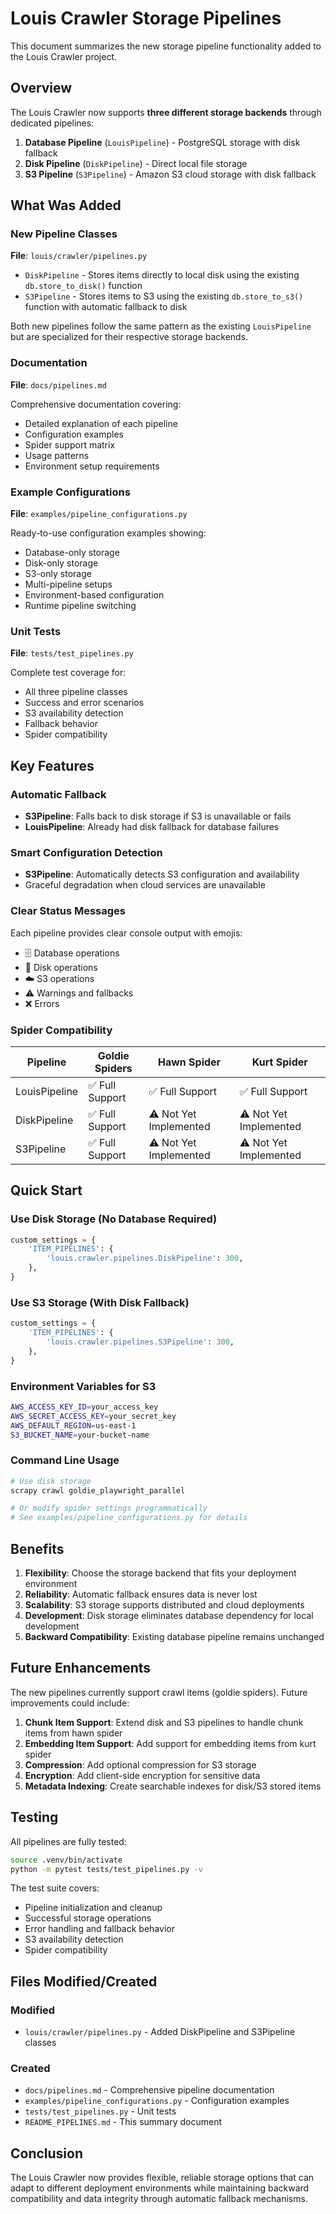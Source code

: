 # Louis Crawler Storage Pipelines

This document summarizes the new storage pipeline functionality added to the Louis Crawler project.

## Overview

The Louis Crawler now supports **three different storage backends** through dedicated pipelines:

1. **Database Pipeline** (`LouisPipeline`) - PostgreSQL storage with disk fallback
2. **Disk Pipeline** (`DiskPipeline`) - Direct local file storage  
3. **S3 Pipeline** (`S3Pipeline`) - Amazon S3 cloud storage with disk fallback

## What Was Added

### New Pipeline Classes

**File**: `louis/crawler/pipelines.py`

- `DiskPipeline` - Stores items directly to local disk using the existing `db.store_to_disk()` function
- `S3Pipeline` - Stores items to S3 using the existing `db.store_to_s3()` function with automatic fallback to disk

Both new pipelines follow the same pattern as the existing `LouisPipeline` but are specialized for their respective storage backends.

### Documentation

**File**: `docs/pipelines.md`

Comprehensive documentation covering:
- Detailed explanation of each pipeline
- Configuration examples
- Spider support matrix
- Usage patterns
- Environment setup requirements

### Example Configurations

**File**: `examples/pipeline_configurations.py`

Ready-to-use configuration examples showing:
- Database-only storage
- Disk-only storage  
- S3-only storage
- Multi-pipeline setups
- Environment-based configuration
- Runtime pipeline switching

### Unit Tests

**File**: `tests/test_pipelines.py`

Complete test coverage for:
- All three pipeline classes
- Success and error scenarios
- S3 availability detection
- Fallback behavior
- Spider compatibility

## Key Features

### Automatic Fallback
- **S3Pipeline**: Falls back to disk storage if S3 is unavailable or fails
- **LouisPipeline**: Already had disk fallback for database failures

### Smart Configuration Detection
- **S3Pipeline**: Automatically detects S3 configuration and availability
- Graceful degradation when cloud services are unavailable

### Clear Status Messages
Each pipeline provides clear console output with emojis:
- 🗄️ Database operations
- 📁 Disk operations  
- ☁️ S3 operations
- ⚠️ Warnings and fallbacks
- ❌ Errors

### Spider Compatibility
| Pipeline | Goldie Spiders | Hawn Spider | Kurt Spider |
|----------|----------------|-------------|-------------|
| LouisPipeline | ✅ Full Support | ✅ Full Support | ✅ Full Support |
| DiskPipeline | ✅ Full Support | ⚠️ Not Yet Implemented | ⚠️ Not Yet Implemented |
| S3Pipeline | ✅ Full Support | ⚠️ Not Yet Implemented | ⚠️ Not Yet Implemented |

## Quick Start

### Use Disk Storage (No Database Required)
```python
custom_settings = {
    'ITEM_PIPELINES': {
        'louis.crawler.pipelines.DiskPipeline': 300,
    },
}
```

### Use S3 Storage (With Disk Fallback)
```python
custom_settings = {
    'ITEM_PIPELINES': {
        'louis.crawler.pipelines.S3Pipeline': 300,
    },
}
```

### Environment Variables for S3
```bash
AWS_ACCESS_KEY_ID=your_access_key
AWS_SECRET_ACCESS_KEY=your_secret_key
AWS_DEFAULT_REGION=us-east-1
S3_BUCKET_NAME=your-bucket-name
```

### Command Line Usage
```bash
# Use disk storage
scrapy crawl goldie_playwright_parallel

# Or modify spider settings programmatically
# See examples/pipeline_configurations.py for details
```

## Benefits

1. **Flexibility**: Choose the storage backend that fits your deployment environment
2. **Reliability**: Automatic fallback ensures data is never lost
3. **Scalability**: S3 storage supports distributed and cloud deployments
4. **Development**: Disk storage eliminates database dependency for local development
5. **Backward Compatibility**: Existing database pipeline remains unchanged

## Future Enhancements

The new pipelines currently support crawl items (goldie spiders). Future improvements could include:

1. **Chunk Item Support**: Extend disk and S3 pipelines to handle chunk items from hawn spider
2. **Embedding Item Support**: Add support for embedding items from kurt spider  
3. **Compression**: Add optional compression for S3 storage
4. **Encryption**: Add client-side encryption for sensitive data
5. **Metadata Indexing**: Create searchable indexes for disk/S3 stored items

## Testing

All pipelines are fully tested:

```bash
source .venv/bin/activate
python -m pytest tests/test_pipelines.py -v
```

The test suite covers:
- Pipeline initialization and cleanup
- Successful storage operations
- Error handling and fallback behavior
- S3 availability detection
- Spider compatibility

## Files Modified/Created

### Modified
- `louis/crawler/pipelines.py` - Added DiskPipeline and S3Pipeline classes

### Created
- `docs/pipelines.md` - Comprehensive pipeline documentation
- `examples/pipeline_configurations.py` - Configuration examples
- `tests/test_pipelines.py` - Unit tests
- `README_PIPELINES.md` - This summary document

## Conclusion

The Louis Crawler now provides flexible, reliable storage options that can adapt to different deployment environments while maintaining backward compatibility and data integrity through automatic fallback mechanisms. 
